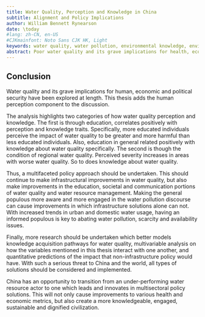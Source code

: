 ```yaml
---
title: Water Quality, Perception and Knowledge in China
subtitle: Alignment and Policy Implications
author: William Bennett Rynearson
date: \today
#lang: zh-CN, en-US
#CJKmainfont: Noto Sans CJK HK, Light
keywords: water quality, water pollution, environmental knowledge, environmental perception
abstract: Poor water quality and its grave implications for health, economic and political security are especially acute in China. This thesis adds the human experience component by examining how water quality, water quality knowledge and water quality perception are related. Perceived severity of water pollution increases as water quality worsens, as does knowledge about water quality, and education. Water quality knowledge also improves with increased education and with worse water quality. China should complement infrastructure-based water resource management solutions with diverse, local, and inclusive policy and education in order to meet its ambitious water resource management targets.
---
```


## Conclusion

Water quality and its grave implications for human, economic and political security have been explored at length. This thesis adds the human perception component to the discussion.

The analysis highlights two categories of how water quality perception and knowledge. The first is through education, correlates positively with perception and knowledge traits. Specifically, more educated individuals perceive the impact of water quality to be greater and more harmful than less educated individuals. Also, education in general related positively with knowledge about water quality specifically. The second is though the condition of regional water quality. Perceived severity increases in areas with worse water quality. So to does knowledge about water quality.

Thus, a multifaceted policy approach should be undertaken. This should continue to make infrastructural improvements in water quality, but also make improvements in the education, societal and communication portions of water quality and water resource management. Making the general populous more aware and more engaged in the water pollution discourse can cause improvements in which infrastructure solutions alone can not. With increased trends in urban and domestic water usage, having an informed populous is key to abating water pollution, scarcity and availability issues. 

Finally, more research should be undertaken which better models knowledge acquisition pathways for water quality, multivariable analysis on how the variables mentioned in this thesis interact with one another, and quantitative predictions of the impact that non-infrastructure policy would have. With such a serious threat to China and the world, all types of solutions should be considered and implemented.

China has an opportunity to transition from an under-performing water resource actor to one which leads and innovates in multisectoral policy solutions. This will not only cause improvements to various health and economic metrics, but also create a more knowledgeable, engaged, sustainable and dignified civilization. 